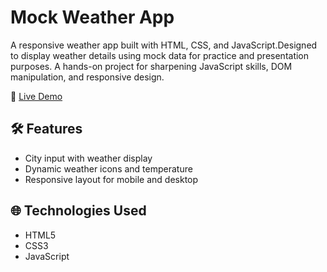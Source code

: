 # Mock Weather App

A responsive weather app built with HTML, CSS, and JavaScript.Designed to display weather details using mock data for practice and presentation purposes. A hands-on project for sharpening JavaScript skills, DOM manipulation, and responsive design.

🚀 [Live Demo](https://mock-weather-app-six.vercel.app/)

## 🛠️ Features
- City input with weather display
- Dynamic weather icons and temperature
- Responsive layout for mobile and desktop


## 🌐 Technologies Used
- HTML5
- CSS3
- JavaScript
